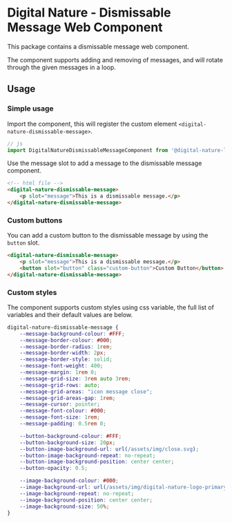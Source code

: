 # Digital Nature - Dismissable Message Web Component
This package contains a dismissable message web component.

The component supports adding and removing of messages, and will rotate through the given messages in a loop.


## Usage

### Simple usage
Import the component, this will register the custom element `<digital-nature-dismissable-message>`.
```javascript
// js
import DigitalNatureDismissableMessageComponent from '@digital-nature-ltd/dismissable-message-component';
```

Use the message slot to add a message to the dismissable message component.

```html
<!-- html file -->
<digital-nature-dismissable-message>
    <p slot="message">This is a dismissable message.</p>
</digital-nature-dismissable-message>
```

### Custom buttons
You can add a custom button to the dismissable message by using the `button` slot.
```html
<digital-nature-dismissable-message>
    <p slot="message">This is a dismissable message.</p>
    <button slot="button" class="custom-button">Custom Button</button>
</digital-nature-dismissable-message>
```

### Custom styles
The component supports custom styles using css variable, the full list of variables and their default values are below.
```css
digital-nature-dismissable-message {
    --message-background-colour: #FFF;
    --message-border-colour: #000;
    --message-border-radius: 1rem;
    --message-border-width: 2px;
    --message-border-style: solid;
    --message-font-weight: 400;
    --message-margin: 1rem 0;
    --message-grid-size: 3rem auto 3rem;
    --message-grid-rows: auto;
    --message-grid-areas: "icon message close";
    --message-grid-areas-gap: 1rem;
    --message-cursor: pointer;
    --message-font-colour: #000;
    --message-font-size: 1rem;
    --message-padding: 0.5rem 0;

    --button-background-colour: #FFF;
    --button-background-size: 20px;
    --button-image-background-url: url(/assets/img/close.svg);
    --button-image-background-repeat: no-repeat;
    --button-image-background-position: center center;
    --button-opacity: 0.5;

    --image-background-colour: #000;
    --image-background-url: url(/assets/img/digital-nature-logo-primary.svg);
    --image-background-repeat: no-repeat;
    --image-background-position: center center;
    --image-background-size: 50%;
}
```

